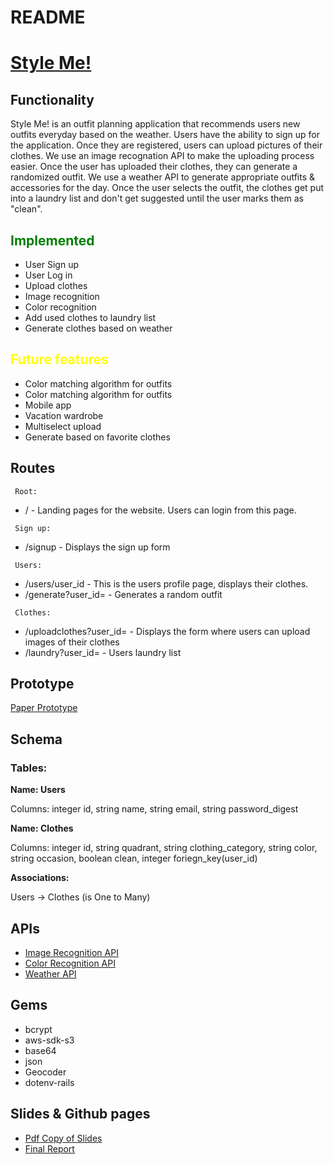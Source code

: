 # README

<h1> <a href ="http://styleme-166.herokuapp.com/">Style Me! </a></h1>

<h2> Functionality</h2>

<p>
Style Me! is an outfit planning application that recommends users new outfits everyday based on the weather. Users have the ability to sign up for the application. Once they are registered, users can upload pictures of their clothes. We use an image recognation API to make the uploading process easier. Once the user has uploaded their clothes, they can generate a randomized outfit. We use a weather API to generate appropriate outfits & accessories for the day.  Once the user selects the outfit, the clothes get put into a laundry list and don't get suggested until the user marks them as "clean".  </p>

<h2 style="color:green"> Implemented </h2>
<ul>
    <li> User Sign up </li>
    <li> User Log in </li>
    <li> Upload clothes </li>
    <li> Image recognition </li>
    <li> Color recognition </li>
    <li> Add used clothes to laundry list </li>
    <li> Generate clothes based on weather </li>
    
</ul>

<h2 style ="color:yellow"> Future features </h2>
<ul>
    <li> Color matching algorithm for outfits </li>
    <li> Color matching algorithm for outfits </li>
    <li> Mobile app </li>
    <li> Vacation wardrobe </li>
    <li> Multiselect upload </li>
    <li> Generate based on favorite clothes </li>
</ul>

<h2> Routes </h2>
<p>
<code> Root:</code>  
<ul>
    <li>/ - Landing pages for the website. Users can login from this page.</li>
</ul>

<code> Sign up:</code>

<ul>
    <li>/signup - Displays the sign up form</li>
</ul>

<code> Users:</code>

<ul>
    <li>/users/user_id - This is the users profile page, displays their clothes.</li>
    <li>/generate?user_id= - Generates a random outfit</li>
</ul>

<code> Clothes:</code>

<ul>
    <li>/uploadclothes?user_id= - Displays the form where users can upload images of their clothes </li>
    <li> /laundry?user_id= - Users laundry list </li>
</ul>

</p>

<h2> Prototype</h2>
<a href= "https://drive.google.com/file/d/1PB3GF8lheinoEaEg6DnzaD3IcJpwXB6_/view?usp=sharing">Paper Prototype</a>
<h2> Schema </h2>
<p> 
<h3>Tables: </h3>

<strong>Name: Users </strong>

Columns: integer id, string name, string email, string password_digest

<strong> Name: Clothes </strong>

Columns: integer id, string quadrant, string
clothing_category, string color, string occasion, boolean clean, integer foriegn_key(user_id)

<strong> Associations: </strong>

Users -> Clothes (is One to Many)

</p>

<h2> APIs </h2>
<ul>
    <li><a href="https://imagga.com">Image Recognition  API</a> </li>
    <li><a href="https://imagga.com">Color Recognition  API</a> </li>
    <li><a href="https://openweathermap.org/api">Weather API</a> </li>
</ul>

<h2> Gems </h2>
<ul>
    <li> bcrypt </li>
    <li> aws-sdk-s3 </li>
    <li> base64 </li>
    <li> json </li>
    <li> Geocoder </li>
    <li> dotenv-rails </li>
</ul>

<h2> Slides & Github pages </h2>
<ul>
    <li><a href="https://drive.google.com/file/d/1slrYfbuqrX5UDBIFTNOH5DnvLb2msZRE/view?usp=sharing"> Pdf Copy of Slides </a> </li>
    <li><a href="https://sagarpunjabi.github.io/StyleMe/">Final Report</a> </li>
</ul>
